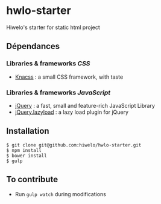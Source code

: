 # hwlo-starter
Hiwelo's starter for static html project

## Dépendances

### Libraries & frameworks _CSS_
* [Knacss](http://knacss.com/) : a small CSS framework, with taste 

### Libraries & frameworks _JavaScript_
* [jQuery](https://jquery.com) : a fast, small and feature-rich JavaScript Library 
* [jQuery.lazyload](http://www.appelsiini.net/projects/lazyload) : a lazy load plugin for jQuery

## Installation
```
$ git clone git@github.com:hiwelo/hwlo-starter.git
$ npm install
$ bower install
$ gulp
```

## To contribute
* Run `gulp watch` during modifications
